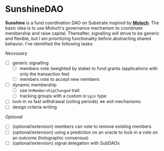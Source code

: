 # SunshineDAO

**Sunshine** is a fund coordination DAO on Substrate inspired by **[Moloch](https://github.com/MolochVentures/moloch)**. The basic idea is to use Moloch's governance mechanism to coordinate membership and raise capital. Thereafter, signalling will strive to be generic and flexible, but I am prioritizing functionality before abstracting shared behavior. I've identified the following tasks:

*Necessary*
- [ ] generic signalling
    - [ ] members vote (weighted by stake) to fund grants (applications with only the transaction fee)
    - [ ] members vote to accept new members
- [ ] dynamic membership
    - [ ] use `OnMembershipChanged` trait
    - [ ] tracking groups with a custom `Origin` type
- [ ] lock-in vs fast withdrawal (voting periods) <=> exit mechanisms
- [ ] design criteria writing

*Optional*
- [ ] (optional/extension) members can vote to remove existing members
- [ ] (optional/extension) using a prediction on an oracle to lock-in a vote on an outcome (holographic consensus)
- [ ] (optional/extension) signal delegation with SubDAOs
